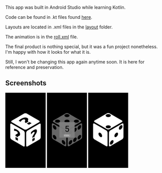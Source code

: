 This app was built in Android Studio while learning Kotlin.

Code can be found in .kt files found [here](/app/src/main/java/com/cpw/rollthedice).

Layouts are located in .xml files in the [layout](/app/src/main/res/layout) folder.

The animation is in the [roll.xml](/app/src/main/res/anim/roll.xml) file.

The final product is nothing special, but it was a fun project nonetheless.
  I'm happy with how it looks for what it is.
  
Still, I won't be changing this app again anytime soon.
  It is here for reference and preservation.

Screenshots
--

<img src="/Screenshots/start.png" width="25.15%" height="25.15%">  <img src="/Screenshots/rolled.png" width="25%" height="25%">  <img src="/Screenshots/dice.png" width="25%" height="25%">
